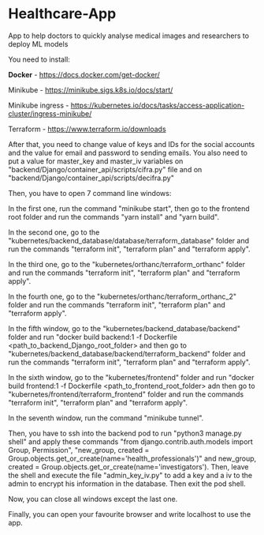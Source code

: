 # Healthcare-App
App to help doctors to quickly analyse medical images and researchers to deploy ML models

You need to install:

**Docker** - https://docs.docker.com/get-docker/

Minikube - https://minikube.sigs.k8s.io/docs/start/

Minikube ingress - https://kubernetes.io/docs/tasks/access-application-cluster/ingress-minikube/

Terraform - https://www.terraform.io/downloads

After that, you need to change value of keys and IDs for the social accounts and the value for email and password to sending emails. You also need to put a value for master_key and master_iv variables on "backend/Django/container_api/scripts/cifra.py" file and on "backend/Django/container_api/scripts/decifra.py"

Then, you have to open 7 command line windows:

In the first one, run the command "minikube start", then go to the frontend root folder and run the commands "yarn install" and "yarn build".

In the second one, go to the "kubernetes/backend_database/database/terraform_database" folder and run the commands "terraform init", "terraform plan" and "terraform apply".

In the third one, go to the "kubernetes/orthanc/terraform_orthanc" folder and run the commands "terraform init", "terraform plan" and "terraform apply".

In the fourth one, go to the "kubernetes/orthanc/terraform_orthanc_2" folder and run the commands "terraform init", "terraform plan" and "terraform apply".

In the fifth window, go to the "kubernetes/backend_database/backend" folder and run "docker build backend:1 -f Dockerfile <path_to_backend_Django_root_folder> and then go to "kubernetes/backend_database/backend/terraform_backend" folder and run the commands "terraform init", "terraform plan" and "terraform apply".

In the sixth window, go to the "kubernetes/frontend" folder and run "docker build frontend:1 -f Dockerfile <path_to_frontend_root_folder> adn then go to "kubernetes/frontend/terraform_frontend" folder and run the commands "terraform init", "terraform plan" and "terraform apply".

In the seventh window, run the command "minikube tunnel".

Then, you have to ssh into the backend pod to run "python3 manage.py shell" and apply these commands "from django.contrib.auth.models import Group, Permission", "new_group, created = Group.objects.get_or_create(name='health_professionals')" and new_group, created = Group.objects.get_or_create(name='investigators'). Then, leave the shell and execute the file "admin_key_iv.py" to add a key and a iv to the admin to encrypt his information in the database. Then exit the pod shell.

Now, you can close all windows except the last one.

Finally, you can open your favourite browser and write localhost to use the app.
